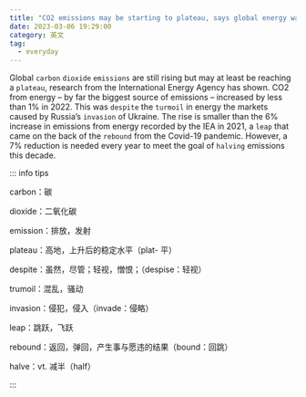 ```yaml
---
title: "CO2 emissions may be starting to plateau, says global energy watchdog"
date: 2023-03-06 19:29:00
category: 英文
tag:
  - everyday
---
```


Global `carbon` `dioxide` `emissions` are still rising but may at least be reaching a `plateau`, research from the International Energy Agency has shown. CO2 from energy – by far the biggest source of emissions – increased by less than 1% in 2022. This was `despite` the `turmoil` in energy the markets caused by Russia’s `invasion` of Ukraine. The rise is smaller than the 6% increase in emissions from energy recorded by the IEA in 2021, a `leap` that came on the back of the `rebound` from the Covid-19 pandemic. However, a 7% reduction is needed every year to meet the goal of `halving` emissions this decade.

::: info tips

carbon：碳

dioxide：二氧化碳

emission：排放，发射

plateau：高地，上升后的稳定水平（plat- 平）

despite：虽然，尽管；轻视，憎恨；（despise：轻视）

trumoil：混乱，骚动

invasion：侵犯，侵入（invade：侵略）

leap：跳跃，飞跃

rebound：返回，弹回，产生事与愿违的结果（bound：回跳）

halve：vt. 减半（half）

:::
